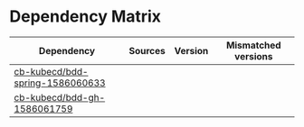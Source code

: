 # Dependency Matrix

Dependency | Sources | Version | Mismatched versions
---------- | ------- | ------- | -------------------
[cb-kubecd/bdd-spring-1586060633](https://github.com/cb-kubecd/bdd-spring-1586060633.git) |  | []() | 
[cb-kubecd/bdd-gh-1586061759](https://github.com/cb-kubecd/bdd-gh-1586061759.git) |  | []() | 
